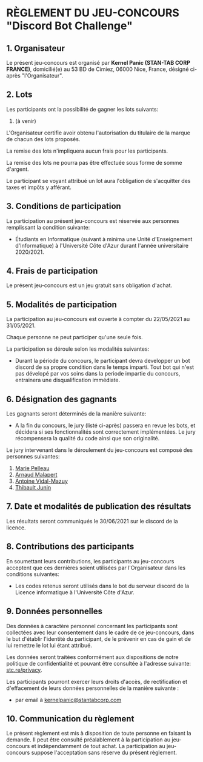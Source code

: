 # RÈGLEMENT DU JEU-CONCOURS "Discord Bot Challenge"
## 1. Organisateur
Le présent jeu-concours est organisé par **Kernel Panic (STAN-TAB CORP FRANCE)**, domicilié(e) au 53 BD de Cimiez, 06000 Nice, France, désigné ci-après "l'Organisateur".

## 2. Lots
Les participants ont la possibilité de gagner les lots suivants:

1. (à venir)

L'Organisateur certifie avoir obtenu l'autorisation du titulaire de la marque de chacun des lots proposés.

La remise des lots n'impliquera aucun frais pour les participants.

La remise des lots ne pourra pas être effectuée sous forme de somme d'argent.

Le participant se voyant attribué un lot aura l'obligation de s'acquitter des taxes et impôts y afférant.

## 3. Conditions de participation
La participation au présent jeu-concours est réservée aux personnes remplissant la condition suivante:
* Étudiants en Informatique (suivant à minima une Unité d'Enseignement d'Informatique) à l'Université Côte d'Azur durant l'année universitaire 2020/2021.

## 4. Frais de participation
Le présent jeu-concours est un jeu gratuit sans obligation d'achat.

## 5. Modalités de participation

La participation au jeu-concours est ouverte à compter du 22/05/2021 au 31/05/2021.

Chaque personne ne peut participer qu'une seule fois.

La participation se déroule selon les modalités suivantes:
* Durant la période du concours, le participant devra developper un bot discord de sa propre condition dans le temps imparti. Tout bot qui n'est pas dévelopé par vos soins dans la periode impartie du concours, entrainera une disqualification immédiate.

## 6. Désignation des gagnants
Les gagnants seront déterminés de la manière suivante:
* A la fin du concours, le jury (listé ci-après) passera en revue les bots, et décidera si ses fonctionnalités sont correctement implémentées. Le jury récompensera la qualité du code ainsi que son originalité.

Le jury intervenant dans le déroulement du jeu-concours est composé des personnes suivantes:
1. [Marie Pelleau](https://github.com/mpelleau)
2. [Arnaud Malapert](https://github.com/arnaud-m)
3. [Antoine Vidal-Mazuy](https://github.com/Brotherta)
4. [Thibault Junin](https://github.com/thibaultjunin/)

## 7. Date et modalités de publication des résultats
Les résultats seront communiqués le 30/06/2021 sur le discord de la licence.

## 8. Contributions des participants

En soumettant leurs contributions, les participants au jeu-concours acceptent que ces dernières soient utilisées par l'Organisateur dans les conditions suivantes:
* Les codes retenus seront utilisés dans le bot du serveur discord de la Licence informatique à l'Université Côte d'Azur.

## 9. Données personnelles
Des données à caractère personnel concernant les participants sont collectées avec leur consentement dans le cadre de ce jeu-concours, dans le but d'établir l'identité du participant, de le prévenir en cas de gain et de lui remettre le lot lui étant attribué.

Les données seront traitées conformément aux dispositions de notre politique de confidentialité et pouvant être consultée à l'adresse suivante: [stc.re/privacy](https://stc.re/privacy).

Les participants pourront exercer leurs droits d'accès, de rectification et d'effacement de leurs données personnelles de la manière suivante :
* par email à [kernelpanic@stantabcorp.com](mailto:kernelpanic@stantabcorp.com)

## 10. Communication du règlement
Le présent règlement est mis à disposition de toute personne en faisant la demande. Il peut être consulté préalablement à la participation au jeu-concours et indépendamment de tout achat. La participation au jeu-concours suppose l'acceptation sans réserve du présent règlement.
